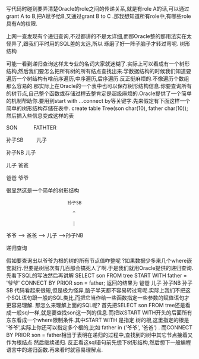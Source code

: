    写代码时碰到要弄清楚Oracle的role之间的传递关系,就是有role A的话,可以通过grant A to B,把A赋予给B,又通过grant
 B to C .那我想知道所有role中,有哪些role具有A的权限.
 
   上网一查发现有个递归查询,不过都讲的不是太详细,而那Oracle整的那用法实在太怪异了,跟我们平时用的SQL差的太远,所以
 琢磨了好一阵子脑子才转过弯呢.
 树形结构

可能一看到递归查询这样太专业的名词大家就迷糊了.实际上可以看成有一个树形结构,然后我们要怎么把所有树的所有结点查找出来.学数据结构的时候我们知道要遍历一个树结构有啥前序遍历,中序遍历,后序遍历.反正挺麻烦的.不像遍历个数组那么容易的.那实际上在Oracle的一个表中也可以保存树形结构信息.你要查询所有的树节点,自己整个函数或存储过程去整肯定是超级麻烦的.Oracle提供了一个简单的机制帮助你.要用到start with ...connect by等关键字.先来假定有下面这样一个简单的树形结构存储在表中.
create table Tree(son char(10), father char(10)); 然后插入些信息变成这样的表
 
SON            FATHTER

孙子SB         儿子

孙子NB         儿子

儿子           爸爸

爸爸           爷爷

 
很显然这是一个简单的树形结构

                           孙子SB
                           
                             ^
                             
                             |
                             
爷爷 --> 爸爸 --> 儿子 -->孙子NB

递归查询

假如要查询出以爷爷为根的树的所有节点值咋整呢 ?如果数据少多来几个where嵌套就行.但要是树层次有几百那会搞死人了啊.于是我们就用Oracle提供的递归查询.先看下SQL的写法然后再讲解
SELECT  son FROM tree
START WITH father = '爷爷'
CONNECT BY PRIOR son = father;
返回的结果为 爸爸 儿子 孙子NB 孙子SB
代码看起来很短,但是极为怪异,脑子半天都不容易转过弯呢.实际上我们不把这个SQL语句跟一般的SQL类比,而把它当作给一些函数指定一些参数的赋值语句才更容易理解.
那怎么来理解上面的SQL呢?
首先把SELECT son FROM tree还是看成一般sql一样,就是要查找son这一列的信息.而把以START WITH开头的后面所有东东看成一个where限制条件.其中START WITH 是指定
树的根,这里指定的根是 '爷爷',实际上你还可以指定多个根的,比如 father in ('爷爷', '爸爸') .
而CONNECT BY PRIOR son = father相当于表明在递归的过程中,查找到的树中其它节点接着又作为根结点.然后继续递归. 反正看这sql语句前先想下树形结构,然后想下一般编程语言中的递归函数.再来看时就容易理解点.

